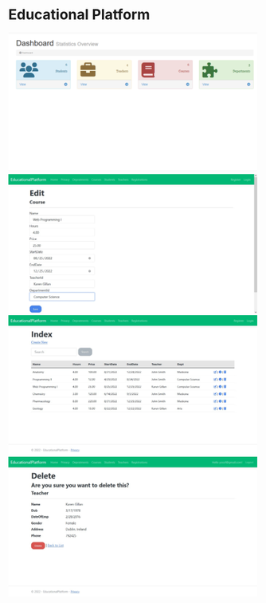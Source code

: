 # Educational Platform

<div float="left">
    <img src="https://github.com/Duccs/Educational_Platform/blob/master/imgs/Dashboard.png" class="gallery__img" alt="Dashboard.png" width="500">
    <img src="https://github.com/Duccs/Educational_Platform/blob/master/imgs/Courses Edit.png" class="gallery__img" alt="Course Edit" width="500">
    <img src="https://github.com/Duccs/Educational_Platform/blob/master/imgs/Courses Index.png" class="gallery__img" alt="Course Index" width="500">
    <img src="https://github.com/Duccs/Educational_Platform/blob/master/imgs/Teacher Delete.png" class="gallery__img" alt="Teacher Delete" width="500">
</div>

